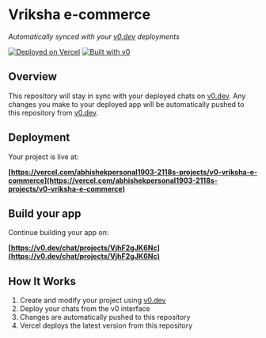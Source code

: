 # Vriksha e-commerce

*Automatically synced with your [v0.dev](https://v0.dev) deployments*

[![Deployed on Vercel](https://img.shields.io/badge/Deployed%20on-Vercel-black?style=for-the-badge&logo=vercel)](https://vercel.com/abhishekpersonal1903-2118s-projects/v0-vriksha-e-commerce)
[![Built with v0](https://img.shields.io/badge/Built%20with-v0.dev-black?style=for-the-badge)](https://v0.dev/chat/projects/VjhF2gJK6Nc)

## Overview

This repository will stay in sync with your deployed chats on [v0.dev](https://v0.dev).
Any changes you make to your deployed app will be automatically pushed to this repository from [v0.dev](https://v0.dev).

## Deployment

Your project is live at:

**[https://vercel.com/abhishekpersonal1903-2118s-projects/v0-vriksha-e-commerce](https://vercel.com/abhishekpersonal1903-2118s-projects/v0-vriksha-e-commerce)**

## Build your app

Continue building your app on:

**[https://v0.dev/chat/projects/VjhF2gJK6Nc](https://v0.dev/chat/projects/VjhF2gJK6Nc)**

## How It Works

1. Create and modify your project using [v0.dev](https://v0.dev)
2. Deploy your chats from the v0 interface
3. Changes are automatically pushed to this repository
4. Vercel deploys the latest version from this repository
